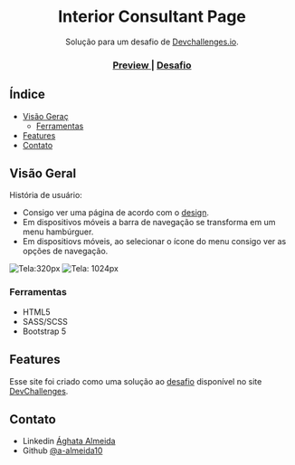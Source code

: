 <h1 align="center">Interior Consultant Page</h1>

<div align="center">
   Solução para um desafio de <a href="http://devchallenges.io" target="_blank">Devchallenges.io</a>.
</div>

<div align="center">
  <h3>
    <a  target="_blank" href="https://{your-demo-link.your-domain}">
     Preview
    </a>
    <span> | </span>
    <a target="_blank" href="https://devchallenges.io/challenges/Jymh2b2FyebRTUljkNcb">
      Desafio
    </a>
  </h3>
</div>

<!-- TABLE OF CONTENTS -->

## Índice

- [Visão Geraç](#visão-geral)
  - [Ferramentas](#ferramentas)
- [Features](#features)
- [Contato](#contato)

<!-- OVERVIEW -->

## Visão Geral

História de usuário:

- Consigo ver uma página de acordo com o [design](https://devchallenges.io/challenges/Jymh2b2FyebRTUljkNcb).
- Em dispositivos móveis a barra de navegação se transforma em um menu hambúrguer.
- Em dispositiovs móveis, ao selecionar o ícone do menu consigo ver as opções de navegação.

![Tela:320px]()
![Tela: 1024px]()

### Ferramentas

<!-- This section should list any major frameworks that you built your project using. Here are a few examples.-->

- HTML5
- SASS/SCSS
- Bootstrap 5

## Features

Esse site foi criado como uma solução ao [desafio](https://devchallenges.io/challenges/Jymh2b2FyebRTUljkNcb) disponível no site [DevChallenges](https://devchallenges.io/challenges).

## Contato

- Linkedin <a href="https://www.linkedin.com/in/aghata-almeida/"  target="_blank" >Ághata Almeida</a>
- Github <a href="https://github.com/a-almeida10/" target="_blank">@a-almeida10</a>
